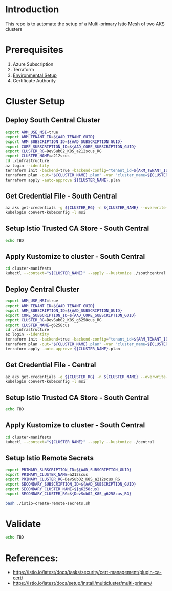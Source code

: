 # Introduction 

This repo is to automate the setup of a Multi-primary Istio Mesh of two AKS clusters

# Prerequisites
1. Azure Subscription
1. Terraform 
1. [Environmental Setup](https://github.com/briandenicola/kubernetes-cluster-setup/blob/master/Deployment.md#required-existing-resources-and-configuration)
1.  Certificate Authority 

# Cluster Setup
## Deploy South Central Cluster
```bash
export ARM_USE_MSI=true 
export ARM_TENANT_ID=${AAD_TENANT_GUID}
export ARM_SUBSCRIPTION_ID=${AAD_SUBSCRIPTION_GUID}
export CORE_SUBSCRIPTION_ID=${AAD_CORE_SUBSCRIPTION_GUID}
export CLUSTER_RG=DevSub02_K8S_a212scus_RG
export CLUSTER_NAME=a212scus
cd ./infrastructure
az login --identity 
terraform init -backend=true -backend-config="tenant_id=${ARM_TENANT_ID}" -backend-config="subscription_id=${CORE_SUBSCRIPTION_ID}" -backend-config="key=${CLUSTER_NAME}.terraform.tfstate"
terraform plan -out="${CLUSTER_NAME}.plan" -var "cluster_name=${CLUSTER_NAME}" -var "resource_group_name=${CLUSTER_RG}" -var-file="istio-southcentral.tfvars"
terraform apply -auto-approve ${CLUSTER_NAME}.plan
```

## Get Credential File - South Central
```bash
az aks get-credentials -g ${CLUSTER_RG} -n ${CLUSTER_NAME} --overwrite-existing
kubelogin convert-kubeconfig -l msi
```

## Setup Istio Trusted CA Store - South Central
```bash
echo TBD
```

## Apply Kustomize to cluster - South Central
```bash
cd cluster-manifests
kubectl --context="${CLUSTER_NAME}" --apply --kustomize ./southcentral
```

## Deploy Central Cluster
```bash
export ARM_USE_MSI=true 
export ARM_TENANT_ID=${AAD_TENANT_GUID}
export ARM_SUBSCRIPTION_ID=${AAD_SUBSCRIPTION_GUID}
export CORE_SUBSCRIPTION_ID=${AAD_CORE_SUBSCRIPTION_GUID}
export CLUSTER_RG=DevSub02_K8S_g6258cus_RG
export CLUSTER_NAME=g6258cus
cd ./infrastructure
az login --identity 
terraform init -backend=true -backend-config="tenant_id=${ARM_TENANT_ID}" -backend-config="subscription_id=${CORE_SUBSCRIPTION_ID}" -backend-config="key=${CLUSTER_NAME}.terraform.tfstate" -reconfigure
terraform plan -out="${CLUSTER_NAME}.plan" -var "cluster_name=${CLUSTER_NAME}" -var "resource_group_name=${CLUSTER_RG}" -var-file="istio-central.tfvars"
terraform apply -auto-approve ${CLUSTER_NAME}.plan
```

## Get Credential File - Central
```bash
az aks get-credentials -g ${CLUSTER_RG} -n ${CLUSTER_NAME} --overwrite-existing
kubelogin convert-kubeconfig -l msi
```

## Setup Istio Trusted CA Store - South Central
```bash
echo TBD
```

## Apply Kustomize to cluster - South Central
```bash
cd cluster-manifests
kubectl --context="${CLUSTER_NAME}" --apply --kustomize ./central
```

## Setup Istio Remote Secrets
```bash
export PRIMARY_SUBSCRIPTION_ID=${AAD_SUBSCRIPTION_GUID}
export PRIMARY_CLUSTER_NAME=a212scus
export PRIMARY_CLUSTER_RG=DevSub02_K8S_a212scus_RG
export SECONDARY_SUBSCRIPTION_ID=${AAD_SUBSCRIPTION_GUID}
export SECONDARY_CLUSTER_NAME=${g6258cus}
export SECONDARY_CLUSTER_RG=${DevSub02_K8S_g6258cus_RG}

bash ./istio-create-remote-secrets.sh
```

# Validate
```bash
echo TBD
```

# References:
  * https://istio.io/latest/docs/tasks/security/cert-management/plugin-ca-cert/
  * https://istio.io/latest/docs/setup/install/multicluster/multi-primary/

